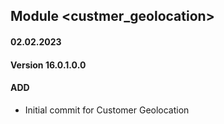 ## Module <custmer_geolocation>

#### 02.02.2023
#### Version 16.0.1.0.0
#### ADD

- Initial commit for Customer Geolocation
